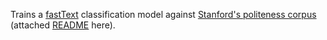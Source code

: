 Trains a [fastText][] classification model against [Stanford's politeness corpus][corpus] (attached [README][corpusReadme] here).

[fastText]: https://github.com/facebookresearch/fasttext
[corpus]: http://www.cs.cornell.edu/~cristian/Politeness_files/Stanford_politeness_corpus.zip
[corpusReadme]: https://www.cs.cornell.edu/~cristian/Politeness_files/Readme.txt
